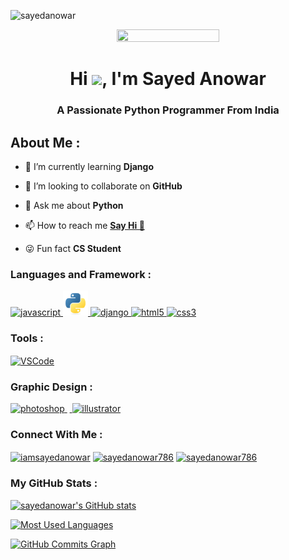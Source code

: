<p align="left"> <img src="https://komarev.com/ghpvc/?username=sayedanowar&label=Views&color=000000&style=flat-square" alt="sayedanowar" /> </p>

<p align="center"> <a href="#"><img width="57%" height="57%" src="https://github.com/sayedanowar/sayedanowar/blob/main/Icons/Background.svg"/></a> </p>

<h1 align="center">Hi <img src="https://raw.githubusercontent.com/MartinHeinz/MartinHeinz/master/wave.gif" width="30px">, I'm Sayed Anowar</h1>
<h3 align="center">A Passionate Python Programmer From India</h3>

## About Me :

- 🌱 I’m currently learning **Django**

- 🤝 I’m looking to collaborate on **GitHub**

- 💬 Ask me about **Python**

- 📫 How to reach me **[Say Hi 👋](mailto:iamsayedanowar@gmail.com?subject=Hi%20Buddy)**

- 😜 Fun fact **CS Student**

<h3 align="left">Languages and Framework :</h3>
<p align="left"> <a href="https://developer.mozilla.org/en-US/docs/Web/JavaScript" target="_blank" rel="noreferrer"> <img src="https://github.com/sayedanowar/sayedanowar/blob/main/Icons/JavaScript.svg" alt="javascript" width="40" height="40"/> </a> <a href="https://www.python.org" target="_blank" rel="noreferrer"> <img src="https://raw.githubusercontent.com/devicons/devicon/master/icons/python/python-original.svg" alt="python" width="40" height="40"/> </a> <a href="https://www.djangoproject.com/" target="_blank" rel="noreferrer"> <img src="https://cdn.worldvectorlogo.com/logos/django.svg" alt="django" width="40" height="40"/> </a> <a href="https://www.w3.org/html/" target="_blank" rel="noreferrer"> <img src="https://github.com/sayedanowar/sayedanowar/blob/main/Icons/HTML.svg" alt="html5" width="37" height="37"/> </a> <a href="https://www.w3schools.com/css/" target="_blank" rel="noreferrer"> <img src="https://github.com/sayedanowar/sayedanowar/blob/main/Icons/CSS.svg" alt="css3" width="37" height="37"/> </a> </p>

<h3 align="left">Tools :</h3>
<p align="left"> <a href="https://code.visualstudio.com/" target="blank"><img align="center" src="https://github.com/sayedanowar/sayedanowar/blob/main/Icons/VSCode.svg" alt="VSCode" height="35" width="35" /></a> </p>

<h3 align="left">Graphic Design :</h3>
<p align="left"> <a href="https://www.adobe.com/in/products/photoshop.html?promoid=RBS7NL7F&mv=other" target="_blank" rel="noreferrer"> <img src="https://github.com/sayedanowar/sayedanowar/blob/main/Icons/Photoshop.svg" alt="photoshop" width="35" height="35"/> </a>&nbsp;<a href="https://www.adobe.com/in/products/illustrator.html" target="_blank" rel="noreferrer"> <img src="https://github.com/sayedanowar/sayedanowar/blob/main/Icons/Illustrator.svg" alt="illustrator" width="35" height="35"/> </a> </p>

<h3 align="left">Connect With Me :</h3>
<p align="left">
<a href="https://fb.com/iamsayedanowar" target="blank"><img align="center" src="https://raw.githubusercontent.com/danielcranney/readme-generator/main/public/icons/socials/facebook.svg" alt="iamsayedanowar" height="33" width="43" /></a>
<a href="https://instagram.com/sayedanowar786" target="blank"><img align="center" src="https://raw.githubusercontent.com/danielcranney/readme-generator/main/public/icons/socials/instagram.svg" alt="sayedanowar786" height="33" width="43" /></a>
<a href="https://twitter.com/sayedanowar786" target="blank"><img align="center" src="https://raw.githubusercontent.com/rahuldkjain/github-profile-readme-generator/master/src/images/icons/Social/twitter.svg" alt="sayedanowar786" height="33" width="43" /></a>
</p>

<h3 align="left">My GitHub Stats :</h3>
<p><a href="http://www.github.com/sayedanowar"><img src="https://github-readme-stats.vercel.app/api?username=sayedanowar&show_icons=true&hide=&count_private=true&title_color=3382ed&text_color=ef4444&icon_color=22c55e&bg_color=0d1117" alt="sayedanowar's GitHub stats" /></a></p>

<p><a href="https://github.com/sayedanowar" align="left"><img src="https://github-readme-stats.vercel.app/api/top-langs/?username=sayedanowar&langs_count=10&title_color=facc15&text_color=ffffff&icon_color=22c55e&bg_color=0d1117&locale=en&custom_title=Most%20%Used%20%Languages" alt="Most Used Languages" /></a></p>

<p><a href="http://www.github.com/sayedanowar"><img src="https://github-readme-activity-graph.cyclic.app/graph?username=sayedanowar&bg_color=0d1117&color=ffffff&line=22c55e&point=ffffff&area_color=181824&area=true&custom_title=GitHub%20Commits%20Graph" alt="GitHub Commits Graph" /></a></p>
